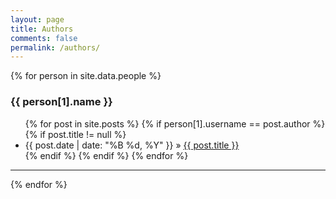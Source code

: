 ```yaml
---
layout: page
title: Authors
comments: false
permalink: /authors/
---
```


<div id="authors">
{% for person in site.data.people %}
<h3 id="{{ username }}">{{ person[1].name }}</h3>
<ul class="posts">
{% for post in site.posts %}
{% if person[1].username == post.author %}
{% if post.title != null %}
<li itemscope><span class="entry-date"><time datetime="{{ post.date | date_to_xmlschema }}" itemprop="datePublished">{{ post.date | date: "%B %d, %Y" }}</time></span> &raquo; <a href="{{ site.baseurl }}{{ post.url | remove: '/'}}">{{ post.title }}</a></li>
{% endif %}
{% endif %}
{% endfor %}
</ul>
<hr>
{% endfor %}
</div>
